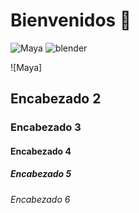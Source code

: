 # Bienvenidos 👋
![Maya](https://encrypted-tbn0.gstatic.com/images?q=tbn:ANd9GcSjaGvnZu_mL1u5_YWkU1_hdGxOpL6xJuDHXA&s)
![blender](https://blogger.googleusercontent.com/img/b/R29vZ2xl/AVvXsEgpKrZhv4daK-UBk6s91ow5sE5dZCvoX6xfkntwjWHmRhW8nLjl2owRW8a0mevXrChFR5Wwrhj-HCBlHWlQJcebKI5f_SmPn24cVz_BVLABElkLJEgjvrkon338bCfNtOASiey0qmEC1gU/s1600/BlenderDesktopLogo.png)

![Maya]


## Encabezado 2
### Encabezado 3
#### Encabezado 4
##### Encabezado 5
###### Encabezado 6

<!--
**jpetisgreen/jpetisgreen** is a ✨ _special_ ✨ repository because its `README.md` (this file) appears on your GitHub profile.

Here are some ideas to get you started:

- 🔭 I’m currently working on proyectos multimedia
- 🌱 I’m currently learning ...
- 👯 I’m looking to collaborate on ...
- 🤔 I’m looking for help with ...
- 💬 Ask me about ...
- 📫 How to reach me: ...
- 😄 Pronouns: ...
- ⚡ Fun fact: ...
-->
